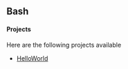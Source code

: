 ## Bash

#### Projects

Here are the following projects available

- [HelloWorld](HelloWorld/HelloWorld.sh)